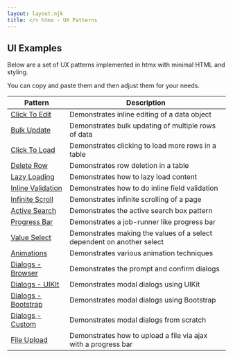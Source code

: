 ```yaml
---
layout: layout.njk
title: </> htmx - UX Patterns
---
```


## UI Examples

Below are a set of UX patterns implemented in htmx with minimal HTML and styling.

You can copy and paste them and then adjust them for your needs.

| Pattern | Description |
|-----------|-------------|
| [Click To Edit](/examples/click-to-edit) | Demonstrates inline editing of a data object
| [Bulk Update](/examples/bulk-update) | Demonstrates bulk updating of multiple rows of data
| [Click To Load](/examples/click-to-load) | Demonstrates clicking to load more rows in a table
| [Delete Row](/examples/delete-row) | Demonstrates row deletion in a table
| [Lazy Loading](/examples/lazy-load) | Demonstrates how to lazy load content
| [Inline Validation](/examples/inline-validation) | Demonstrates how to do inline field validation
| [Infinite Scroll](/examples/infinite-scroll) | Demonstrates infinite scrolling of a page
| [Active Search](/examples/active-search) | Demonstrates the active search box pattern
| [Progress Bar](/examples/progress-bar) | Demonstrates a job-runner like progress bar
| [Value Select](/examples/value-select) | Demonstrates making the values of a select dependent on another select
| [Animations](/examples/animations) | Demonstrates various animation techniques
| [Dialogs - Browser](/examples/dialogs) | Demonstrates the prompt and confirm dialogs
| [Dialogs - UIKIt](/examples/modal-uikit) | Demonstrates modal dialogs using UIKit
| [Dialogs - Bootstrap](/examples/modal-bootstrap) | Demonstrates modal dialogs using Bootstrap
| [Dialogs - Custom](/examples/modal-custom) | Demonstrates modal dialogs from scratch
| [File Upload](/examples/file-upload) | Demonstrates how to upload a file via ajax with a progress bar

